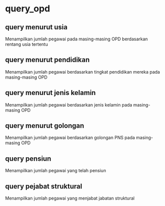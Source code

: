# query_opd

## query menurut usia
Menampilkan jumlah pegawai pada masing-masing OPD berdasarkan rentang usia tertentu

## query menurut pendidikan
Menampilkan jumlah pegawai berdasarkan tingkat pendidikan mereka pada masing-masing OPD

## query menurut jenis kelamin
Menampilkan jumlah pegawai berdasarkan jenis kelamin pada masing-masing OPD

## query menurut golongan
Menampilkan jumlah pegawai berdasarkan golongan PNS pada masing-masing OPD

## query pensiun
Menampilkan jumlah pegawai yang telah pensiun

## query pejabat struktural
Menampilkan jumlah pegawai yang menjabat jabatan struktural
